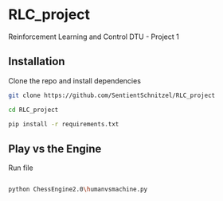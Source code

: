 # RLC_project
Reinforcement Learning and Control DTU - Project 1

## Installation
Clone the repo and install dependencies
```bash
git clone https://github.com/SentientSchnitzel/RLC_project

cd RLC_project

pip install -r requirements.txt
```

## Play vs the Engine
Run file
```bash

python ChessEngine2.0\humanvsmachine.py

```
